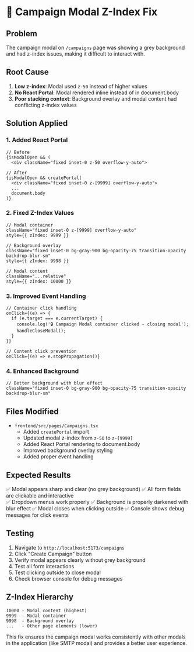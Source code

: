 # 🔧 Campaign Modal Z-Index Fix

## Problem
The campaign modal on `/campaigns` page was showing a grey background and had z-index issues, making it difficult to interact with.

## Root Cause
1. **Low z-index**: Modal used `z-50` instead of higher values
2. **No React Portal**: Modal rendered inline instead of in document.body
3. **Poor stacking context**: Background overlay and modal content had conflicting z-index values

## Solution Applied

### 1. Added React Portal
```tsx
// Before
{isModalOpen && (
  <div className="fixed inset-0 z-50 overflow-y-auto">

// After  
{isModalOpen && createPortal(
  <div className="fixed inset-0 z-[9999] overflow-y-auto">
  ...
  document.body
)}
```

### 2. Fixed Z-Index Values
```tsx
// Modal container
className="fixed inset-0 z-[9999] overflow-y-auto"
style={{ zIndex: 9999 }}

// Background overlay  
className="fixed inset-0 bg-gray-900 bg-opacity-75 transition-opacity backdrop-blur-sm"
style={{ zIndex: 9998 }}

// Modal content
className="...relative"
style={{ zIndex: 10000 }}
```

### 3. Improved Event Handling
```tsx
// Container click handling
onClick={(e) => {
  if (e.target === e.currentTarget) {
    console.log('🔒 Campaign Modal container clicked - closing modal');
    handleCloseModal();
  }
}}

// Content click prevention
onClick={(e) => e.stopPropagation()}
```

### 4. Enhanced Background
```tsx
// Better background with blur effect
className="fixed inset-0 bg-gray-900 bg-opacity-75 transition-opacity backdrop-blur-sm"
```

## Files Modified
- `frontend/src/pages/Campaigns.tsx`
  - Added `createPortal` import
  - Updated modal z-index from `z-50` to `z-[9999]`
  - Added React Portal rendering to document.body
  - Improved background overlay styling
  - Added proper event handling

## Expected Results
✅ Modal appears sharp and clear (no grey background)
✅ All form fields are clickable and interactive  
✅ Dropdown menus work properly
✅ Background is properly darkened with blur effect
✅ Modal closes when clicking outside
✅ Console shows debug messages for click events

## Testing
1. Navigate to `http://localhost:5173/campaigns`
2. Click "Create Campaign" button
3. Verify modal appears clearly without grey background
4. Test all form interactions
5. Test clicking outside to close modal
6. Check browser console for debug messages

## Z-Index Hierarchy
```
10000 - Modal content (highest)
9999  - Modal container  
9998  - Background overlay
...   - Other page elements (lower)
```

This fix ensures the campaign modal works consistently with other modals in the application (like SMTP modal) and provides a better user experience.
